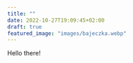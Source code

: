 ```yaml
---
title: ""
date: 2022-10-27T19:09:45+02:00
draft: true
featured_image: "images/bajeczka.webp"
---
```


Hello there!
